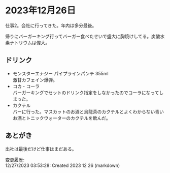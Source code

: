 # 2023年12月26日

仕事2。会社に行ってきた。年内は多分最後。

帰りにバーガーキング行ってバーガー食べたせいで盛大に胸焼けしてる。炭酸水素ナトリウムは偉大。

## ドリンク

- モンスターエナジー パイプラインパンチ 355ml  
激甘カフェイン爆弾。
- コカ・コーラ  
バーガーキングでセットのドリンク指定をしなかったのでコーラになってしまった。
- カクテル  
バーに行った。マスカットのお酒と烏龍茶のカクテルとよくわからない青いお酒とトニックウォーターのカクテルを飲んだ。

## あとがき

出社は最後だけど仕事はまだある。

変更履歴:  
12/27/2023 03:53:28: Created 2023 12 26 (markdown)  
